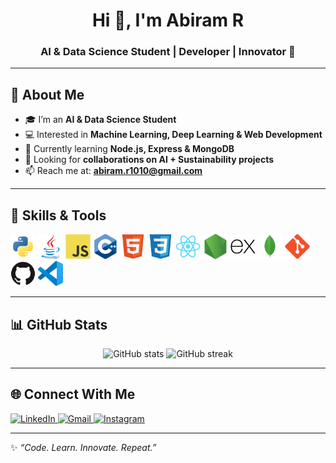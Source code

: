 <h1 align="center">Hi 👋, I'm Abiram R</h1>
<h3 align="center">AI & Data Science Student | Developer | Innovator 🚀</h3>

---

## 🌟 About Me
- 🎓 I’m an **AI & Data Science Student**
- 💻 Interested in **Machine Learning, Deep Learning & Web Development**
- 🌱 Currently learning **Node.js, Express & MongoDB**
- 🤝 Looking for **collaborations on AI + Sustainability projects**
- 📫 Reach me at: **abiram.r1010@gmail.com**

---

## 🚀 Skills & Tools
<p align="left">
  <!-- Languages -->
  <img src="https://raw.githubusercontent.com/devicons/devicon/master/icons/python/python-original.svg" alt="Python" width="40" height="40"/>
  <img src="https://raw.githubusercontent.com/devicons/devicon/master/icons/java/java-original.svg" alt="Java" width="40" height="40"/>
  <img src="https://raw.githubusercontent.com/devicons/devicon/master/icons/javascript/javascript-original.svg" alt="JavaScript" width="40" height="40"/>
  <img src="https://raw.githubusercontent.com/devicons/devicon/master/icons/cplusplus/cplusplus-original.svg" alt="C++" width="40" height="40"/>

  <!-- Web -->
  <img src="https://raw.githubusercontent.com/devicons/devicon/master/icons/html5/html5-original.svg" alt="HTML5" width="40" height="40"/>
  <img src="https://raw.githubusercontent.com/devicons/devicon/master/icons/css3/css3-original.svg" alt="CSS3" width="40" height="40"/>
  <img src="https://raw.githubusercontent.com/devicons/devicon/master/icons/react/react-original.svg" alt="React" width="40" height="40"/>
  <img src="https://raw.githubusercontent.com/devicons/devicon/master/icons/nodejs/nodejs-original.svg" alt="Node.js" width="40" height="40"/>
  <img src="https://raw.githubusercontent.com/devicons/devicon/master/icons/express/express-original.svg" alt="Express.js" width="40" height="40"/>
  <img src="https://raw.githubusercontent.com/devicons/devicon/master/icons/mongodb/mongodb-original.svg" alt="MongoDB" width="40" height="40"/>

  <!-- Tools -->
  <img src="https://raw.githubusercontent.com/devicons/devicon/master/icons/git/git-original.svg" alt="Git" width="40" height="40"/>
  <img src="https://raw.githubusercontent.com/devicons/devicon/master/icons/github/github-original.svg" alt="GitHub" width="40" height="40"/>
  <img src="https://raw.githubusercontent.com/devicons/devicon/master/icons/vscode/vscode-original.svg" alt="VS Code" width="40" height="40"/>
</p>

---

## 📊 GitHub Stats
<p align="center">
  <img src="https://github-readme-stats.vercel.app/api?username=Abiram-R&show_icons=true&theme=radical" alt="GitHub stats"/>
  <img src="https://streak-stats.demolab.com?user=Abiram-R&theme=radical" alt="GitHub streak"/>
</p>

---

## 🌐 Connect With Me
<p align="left">
  <a href="https://www.linkedin.com/in/abiram070207/" target="blank">
    <img src="https://img.shields.io/badge/LinkedIn-blue?logo=linkedin&logoColor=white" alt="LinkedIn"/>
  </a>
  <a href="mailto:abiram.r1010@gmail.com">
    <img src="https://img.shields.io/badge/Gmail-red?logo=gmail&logoColor=white" alt="Gmail"/>
  </a>
  <a href="https://www.instagram.com/_____abiram_____/" target="blank">
    <img src="https://img.shields.io/badge/Instagram-purple?logo=instagram&logoColor=white" alt="Instagram"/>
  </a>
</p>

---

✨ _“Code. Learn. Innovate. Repeat.”_

<!--
**Abiram070207/Abiram070207** is a ✨ _special_ ✨
Here are some ideas to get you started:

- 🔭 I’m currently working on ...
- 🌱 I’m currently learning ...
- 👯 I’m looking to collaborate on ...
- 🤔 I’m looking for help with ...
- 💬 Ask me about ...
- 📫 How to reach me: ...
- 😄 Pronouns: ...
- ⚡ Fun fact: ...
-->
